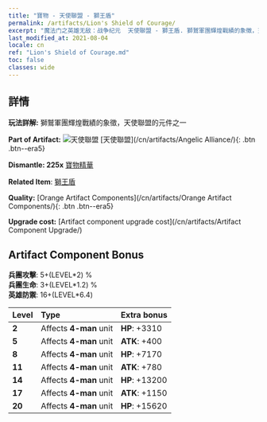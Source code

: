 ```yaml
---
title: "寶物 - 天使聯盟 - 獅王盾"
permalink: /artifacts/Lion's Shield of Courage/
excerpt: "魔法门之英雄无敌：战争纪元  天使聯盟 - 獅王盾. 獅鷲軍團輝煌戰績的象徵，天使聯盟的元件之一"
last_modified_at: 2021-08-04
locale: cn
ref: "Lion's Shield of Courage.md"
toc: false
classes: wide
---
```




## 詳情

 **玩法詳解:** 獅鷲軍團輝煌戰績的象徵，天使聯盟的元件之一

 **Part of Artifact:** ![天使聯盟](/images/t/icon_artifact_41.png) [天使聯盟](/cn/artifacts/Angelic Alliance/){: .btn .btn--era5}

 **Dismantle: 225x** [寶物精華](/cn/Items/con_905/)

 **Related Item**: [獅王盾](/cn/Items/art_151/)

 **Quality:** [Orange Artifact Components](/cn/artifacts/Orange Artifact Components/){: .btn .btn--era5}

 **Upgrade cost:** [Artifact component upgrade cost](/cn/artifacts/Artifact Component Upgrade/)

## Artifact Component Bonus

  **兵團攻擊**: 5+(LEVEL\*2) %<br/>**兵團生命**: 3+(LEVEL\*1.2) %<br/>**英雄防禦**: 16+(LEVEL\*6.4)

  |  Level  | Type |    Extra bonus  | 
  |:--------|:-----|:----------------| 
  | **2** | Affects **4-man** unit | **HP**: +3310 | 
  | **5** | Affects **4-man** unit | **ATK**: +400 | 
  | **8** | Affects **4-man** unit | **HP**: +7170 | 
  | **11** | Affects **4-man** unit | **ATK**: +780 | 
  | **14** | Affects **4-man** unit | **HP**: +13200 | 
  | **17** | Affects **4-man** unit | **ATK**: +1150 | 
  | **20** | Affects **4-man** unit | **HP**: +15620 | 
